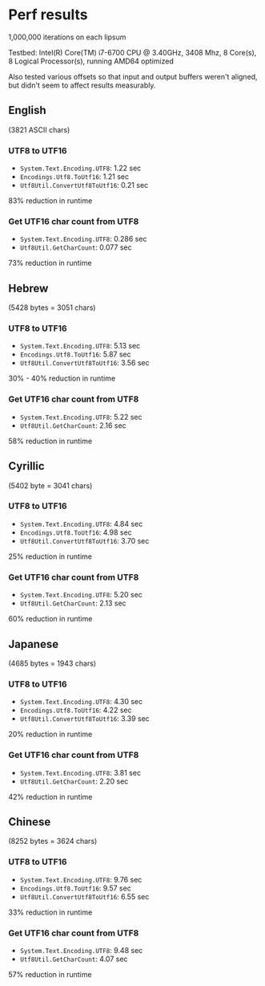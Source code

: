 # Perf results

1,000,000 iterations on each lipsum

Testbed: Intel(R) Core(TM) i7-6700 CPU @ 3.40GHz, 3408 Mhz, 8 Core(s), 8 Logical Processor(s), running AMD64 optimized

Also tested various offsets so that input and output buffers weren't aligned, but didn't seem to affect results measurably.

## English

(3821 ASCII chars)

### UTF8 to UTF16

* `System.Text.Encoding.UTF8`: 1.22 sec
* `Encodings.Utf8.ToUtf16`: 1.21 sec
* `Utf8Util.ConvertUtf8ToUtf16`: 0.21 sec

83% reduction in runtime

### Get UTF16 char count from UTF8

* `System.Text.Encoding.UTF8`: 0.286 sec
* `Utf8Util.GetCharCount`: 0.077 sec

73% reduction in runtime

## Hebrew

(5428 bytes = 3051 chars)

### UTF8 to UTF16

* `System.Text.Encoding.UTF8`: 5.13 sec
* `Encodings.Utf8.ToUtf16`: 5.87 sec
* `Utf8Util.ConvertUtf8ToUtf16`: 3.56 sec

30% - 40% reduction in runtime

### Get UTF16 char count from UTF8

* `System.Text.Encoding.UTF8`: 5.22 sec
* `Utf8Util.GetCharCount`: 2.16 sec

58% reduction in runtime

## Cyrillic

(5402 byte = 3041 chars)

### UTF8 to UTF16

* `System.Text.Encoding.UTF8`: 4.84 sec
* `Encodings.Utf8.ToUtf16`: 4.98 sec
* `Utf8Util.ConvertUtf8ToUtf16`: 3.70 sec

25% reduction in runtime

### Get UTF16 char count from UTF8

* `System.Text.Encoding.UTF8`: 5.20 sec
* `Utf8Util.GetCharCount`: 2.13 sec

60% reduction in runtime

## Japanese

(4685 bytes = 1943 chars)

### UTF8 to UTF16

* `System.Text.Encoding.UTF8`: 4.30 sec
* `Encodings.Utf8.ToUtf16`: 4.22 sec
* `Utf8Util.ConvertUtf8ToUtf16`: 3.39 sec

20% reduction in runtime

### Get UTF16 char count from UTF8

* `System.Text.Encoding.UTF8`: 3.81 sec
* `Utf8Util.GetCharCount`: 2.20 sec

42% reduction in runtime

## Chinese

(8252 bytes = 3624 chars)

### UTF8 to UTF16

* `System.Text.Encoding.UTF8`: 9.76 sec
* `Encodings.Utf8.ToUtf16`: 9.57 sec
* `Utf8Util.ConvertUtf8ToUtf16`: 6.55 sec

33% reduction in runtime

### Get UTF16 char count from UTF8

* `System.Text.Encoding.UTF8`: 9.48 sec
* `Utf8Util.GetCharCount`: 4.07 sec

57% reduction in runtime
